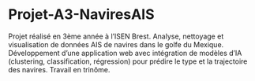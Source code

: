 # Projet-A3-NaviresAIS
Projet réalisé en 3ème année à l’ISEN Brest. Analyse, nettoyage et visualisation de données AIS de navires dans le golfe du Mexique. Développement d’une application web avec intégration de modèles d’IA (clustering, classification, régression) pour prédire le type et la trajectoire des navires. Travail en trinôme.
